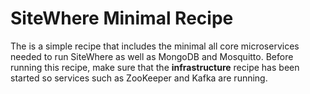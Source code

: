 # SiteWhere Minimal Recipe
The is a simple recipe that includes the minimal all core microservices needed to run
SiteWhere as well as MongoDB and Mosquitto. Before running this recipe, make sure that
the **infrastructure** recipe has been started so services such as ZooKeeper and Kafka
are running.